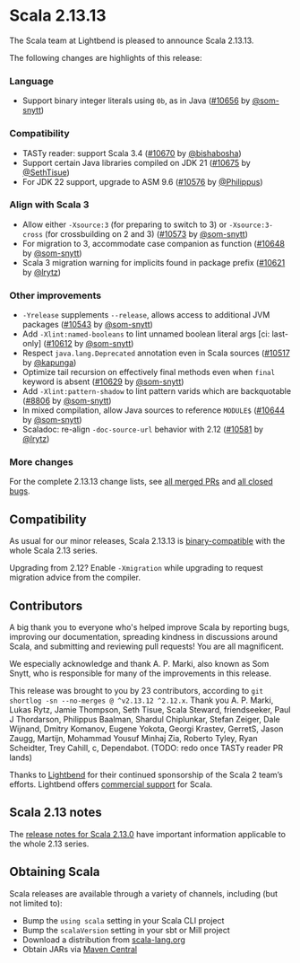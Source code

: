# Scala 2.13.13

The Scala team at Lightbend is pleased to announce Scala 2.13.13.

The following changes are highlights of this release:

### Language

* Support binary integer literals using `0b`, as in Java ([#10656](https://github.com/scala/scala/pull/10656) by [@som-snytt](https://github.com/som-snytt))

### Compatibility

* TASTy reader: support Scala 3.4 ([#10670](https://github.com/scala/scala/pull/10670) by [@bishabosha](https://github.com/bishabosha))
* Support certain Java libraries compiled on JDK 21 ([#10675](https://github.com/scala/scala/pull/10675) by [@SethTisue](https://github.com/SethTisue))
* For JDK 22 support, upgrade to ASM 9.6 ([#10576](https://github.com/scala/scala/pull/10576) by [@Philippus](https://github.com/Philippus))

### Align with Scala 3

* Allow either `-Xsource:3` (for preparing to switch to 3) or `-Xsource:3-cross` (for crossbuilding on 2 and 3) ([#10573](https://github.com/scala/scala/pull/10573) by [@som-snytt](https://github.com/som-snytt))
* For migration to 3, accommodate case companion as function ([#10648](https://github.com/scala/scala/pull/10648) by [@som-snytt](https://github.com/som-snytt))
* Scala 3 migration warning for implicits found in package prefix ([#10621](https://github.com/scala/scala/pull/10621) by [@lrytz](https://github.com/lrytz))

### Other improvements

* `-Yrelease` supplements `--release`, allows access to additional JVM packages ([#10543](https://github.com/scala/scala/pull/10543) by [@som-snytt](https://github.com/som-snytt))
* Add `-Xlint:named-booleans` to lint unnamed boolean literal args [ci: last-only] ([#10612](https://github.com/scala/scala/pull/10612) by [@som-snytt](https://github.com/som-snytt))
* Respect `java.lang.Deprecated` annotation even in Scala sources ([#10517](https://github.com/scala/scala/pull/10517) by [@kapunga](https://github.com/kapunga))
* Optimize tail recursion on effectively final methods even when `final` keyword is absent ([#10629](https://github.com/scala/scala/pull/10629) by [@som-snytt](https://github.com/som-snytt))
* Add `-Xlint:pattern-shadow` to lint pattern varids which are backquotable ([#8806](https://github.com/scala/scala/pull/8806) by [@som-snytt](https://github.com/som-snytt))
* In mixed compilation, allow Java sources to reference `MODULE$` ([#10644](https://github.com/scala/scala/pull/10644) by [@som-snytt](https://github.com/som-snytt))
* Scaladoc: re-align `-doc-source-url` behavior with 2.12 ([#10581](https://github.com/scala/scala/pull/10581) by [@lrytz](https://github.com/lrytz))

### More changes

For the complete 2.13.13 change lists, see [all merged PRs](https://github.com/scala/scala/pulls?q=is%3Amerged%20milestone%3A2.13.13) and [all closed bugs](https://github.com/scala/bug/issues?utf8=%E2%9C%93&q=is%3Aclosed+milestone%3A2.13.13).

## Compatibility

As usual for our minor releases, Scala 2.13.13 is [binary-compatible](https://docs.scala-lang.org/overviews/core/binary-compatibility-of-scala-releases.html) with the whole Scala 2.13 series.

Upgrading from 2.12? Enable `-Xmigration` while upgrading to request migration advice from the compiler.

## Contributors

A big thank you to everyone who's helped improve Scala by reporting bugs, improving our documentation, spreading kindness in discussions around Scala, and submitting and reviewing pull requests! You are all magnificent.

We especially acknowledge and thank A. P. Marki, also known as Som Snytt, who is responsible for many of the improvements in this release.

This release was brought to you by 23 contributors, according to `git shortlog -sn --no-merges @ ^v2.13.12 ^2.12.x`. Thank you A. P. Marki, Lukas Rytz, Jamie Thompson, Seth Tisue, Scala Steward, friendseeker, Paul J Thordarson, Philippus Baalman, Shardul Chiplunkar, Stefan Zeiger, Dale Wijnand, Dmitry Komanov, Eugene Yokota, Georgi Krastev, GerretS, Jason Zaugg, Martijn, Mohammad Yousuf Minhaj Zia, Roberto Tyley, Ryan Scheidter, Trey Cahill, c, Dependabot. (TODO: redo once TASTy reader PR lands)

Thanks to [Lightbend](https://www.lightbend.com/scala) for their continued sponsorship of the Scala 2 team’s efforts. Lightbend offers [commercial support](https://www.lightbend.com/lightbend-platform-subscription) for Scala.

## Scala 2.13 notes

The [release notes for Scala 2.13.0](https://github.com/scala/scala/releases/v2.13.0) have important information applicable to the whole 2.13 series.

## Obtaining Scala

Scala releases are available through a variety of channels, including (but not limited to):

* Bump the `using scala` setting in your Scala CLI project
* Bump the `scalaVersion` setting in your sbt or Mill project
* Download a distribution from [scala-lang.org](https://scala-lang.org/download/2.13.13.html)
* Obtain JARs via [Maven Central](https://search.maven.org/search?q=g:org.scala-lang%20AND%20v:2.13.13)

